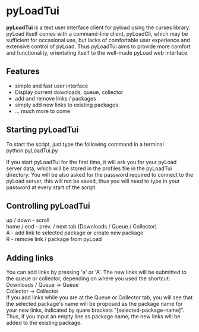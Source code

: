 pyLoadTui
=========

**pyLoadTui** is a text user interface client for pyload using the curses library.  
pyLoad itself comes with a command-line client, pyLoadCli, which may be sufficient for occasional use, but lacks of comfortable user experience and extensive control of pyLoad.
Thus pyLoadTui aims to provide more comfort and functionality, orientating itself to the well-made pyLoad web interface.

Features
--------
- simple and fast user interface
- Display current downloads, queue, collector
- add and remove links / packages
- simply add new links to existing packages
- ... much more to come

Starting pyLoadTui
------------------
To start the script, just type the following command in a terminal  
	python pyLoadTui.py
	
If you start pyLoadTui for the first time, it will ask you for your pyLoad server data, which will be stored in the profiles file in the pyLoadTui directory.
You will be also asked for the password required to connect to the pyLoad server, this will not be saved, thus you will need to type in your password at every start of the script.

Controlling pyLoadTui
---------------------
up / down - scroll  
home / end - prev. / next tab (Downloads / Queue / Collector)  
A - add link to selected package or create new package  
R - remove link / package from pyLoad  

Adding links
------------
You can add links by pressing 'a' or 'A'.
The new links will be submitted to the queue or collector, depending on where you used the shortcut:  
Downloads / Queue -> Queue  
Collector -> Collector  
If you add links while you are at the Queue or Collector tab, you will see that the selected package's name will be proposed as the package name for your new links, indicated by quare brackets "[selected-package-name]".
Thus, if you input an empty line as package name, the new links will be added to the existing package.
